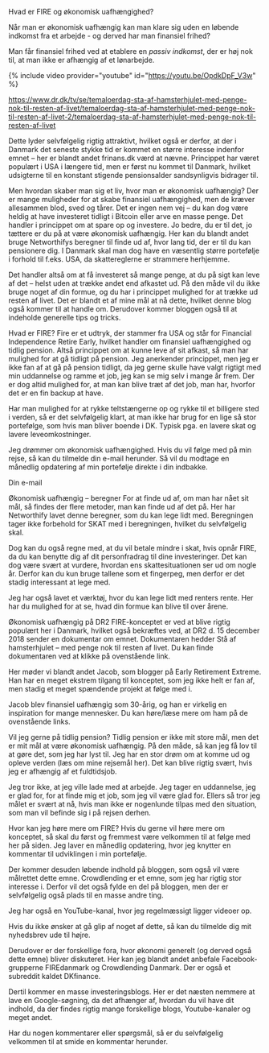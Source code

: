Hvad er FIRE og økonomisk uafhængighed?

Når man er økonomisk uafhængig kan man klare sig uden en løbende indkomst fra et arbejde - og derved har man finansiel frihed?

Man får finansiel frihed ved at etablere en _passiv indkomst_, der er høj nok til, at man ikke er afhængig af et lønarbejde.




{% include video provider="youtube" id="https://youtu.be/OpdkDpF_V3w" %}

https://www.dr.dk/tv/se/temaloerdag-sta-af-hamsterhjulet-med-penge-nok-til-resten-af-livet/temaloerdag-sta-af-hamsterhjulet-med-penge-nok-til-resten-af-livet-2/temaloerdag-sta-af-hamsterhjulet-med-penge-nok-til-resten-af-livet


Dette lyder selvfølgelig rigtig attraktivt, hvilket også er derfor, at der i Danmark det seneste stykke tid er kommet en større interesse indenfor emnet – her er blandt andet frinans.dk værd at nævne. Princippet har været populært i USA i længere tid, men er først nu kommet til Danmark, hvilket udsigterne til en konstant stigende pensionsalder sandsynligvis bidrager til.

Men hvordan skaber man sig et liv, hvor man er økonomisk uafhængig? Der er mange muligheder for at skabe finansiel uafhængighed, men de kræver allesammen blod, sved og tårer. Det er ingen nem vej – du kan dog være heldig at have investeret tidligt i Bitcoin eller arve en masse penge. Det handler i princippet om at spare op og investere. Jo bedre, du er til det, jo tættere er du på at være økonomisk uafhængig. Her kan du blandt andet bruge Networthifys beregner til finde ud af, hvor lang tid, der er til du kan pensionere dig. I Danmark skal man dog have en væsentlig større portefølje i forhold til f.eks. USA, da skattereglerne er strammere herhjemme.

Det handler altså om at få investeret så mange penge, at du på sigt kan leve af det – helst uden at trække andet end afkastet ud. På den måde vil du ikke bruge noget af din formue, og du har i princippet mulighed for at trække ud resten af livet. Det er blandt et af mine mål at nå dette, hvilket denne blog også kommer til at handle om. Derudover kommer bloggen også til at indeholde generelle tips og tricks.

Hvad er FIRE?
Fire er et udtryk, der stammer fra USA og står for Financial Independence Retire Early, hvilket handler om finansiel uafhængighed og tidlig pension. Altså princippet om at kunne leve af sit afkast, så man har mulighed for at gå tidligt på pension. Jeg anerkender princippet, men jeg er ikke fan af at gå på pension tidligt, da jeg gerne skulle have valgt rigtigt med min uddannelse og ramme et job, jeg kan se mig selv i mange år frem. Der er dog altid mulighed for, at man kan blive træt af det job, man har, hvorfor det er en fin backup at have.

Har man mulighed for at rykke teltstængerne op og rykke til et billigere sted i verden, så er det selvfølgelig klart, at man ikke har brug for en lige så stor portefølge, som hvis man bliver boende i DK. Typisk pga. en lavere skat og lavere leveomkostninger.

Jeg drømmer om økonomisk uafhængighed. Hvis du vil følge med på min rejse, så kan du tilmelde din e-mail herunder. Så vil du modtage en månedlig opdatering af min portefølje direkte i din indbakke.

Din e-mail


Økonomisk uafhængig – beregner
For at finde ud af, om man har nået sit mål, så findes der flere metoder, man kan finde ud af det på. Her har Networthify lavet denne beregner, som du kan lege lidt med. Beregningen tager ikke forbehold for SKAT med i beregningen, hvilket du selvfølgelig skal.

Dog kan du også regne med, at du vil betale mindre i skat, hvis opnår FIRE, da du kan benytte dig af dit personfradrag til dine investeringer. Det kan dog være svært at vurdere, hvordan ens skattesituationen ser ud om nogle år. Derfor kan du kun bruge tallene som et fingerpeg, men derfor er det stadig interessant at lege med.

Jeg har også lavet et værktøj, hvor du kan lege lidt med renters rente. Her har du mulighed for at se, hvad din formue kan blive til over årene.

Økonomisk uafhængig på DR2
FIRE-konceptet er ved at blive rigtig populært her i Danmark, hvilket også bekræftes ved, at DR2 d. 15 december 2018 sender en dokumentar om emnet. Dokumentaren hedder Stå af hamsterhjulet – med penge nok til resten af livet. Du kan finde dokumentaren ved at klikke på ovenstående link.

Her møder vi blandt andet Jacob, som blogger på Early Retirement Extreme. Han har en meget ekstrem tilgang til konceptet, som jeg ikke helt er fan af, men stadig et meget spændende projekt at følge med i.

Jacob blev finansiel uafhængig som 30-årig, og han er virkelig en inspiration for mange mennesker. Du kan høre/læse mere om ham på de ovenstående links.

Vil jeg gerne på tidlig pension?
Tidlig pension er ikke mit store mål, men det er mit mål at være økonomisk uafhængig. På den måde, så kan jeg få lov til at gøre det, som jeg har lyst til. Jeg har en stor drøm om at komme ud og opleve verden (læs om mine rejsemål her). Det kan blive rigtig svært, hvis jeg er afhængig af et fuldtidsjob.

Jeg tror ikke, at jeg ville lade med at arbejde. Jeg tager en uddannelse, jeg er glad for, for at finde mig et job, som jeg vil være glad for. Ellers så tror jeg målet er svært at nå, hvis man ikke er nogenlunde tilpas med den situation, som man vil befinde sig i på rejsen derhen.

Hvor kan jeg høre mere om FIRE?
Hvis du gerne vil høre mere om konceptet, så skal du først og fremmest være velkommen til at følge med her på siden. Jeg laver en månedlig opdatering, hvor jeg knytter en kommentar til udviklingen i min portefølje.

Der kommer desuden løbende indhold på bloggen, som også vil være målrettet dette emne. Crowdlending er et emne, som jeg har rigtig stor interesse i. Derfor vil det også fylde en del på bloggen, men der er selvfølgelig også plads til en masse andre ting.

Jeg har også en YouTube-kanal, hvor jeg regelmæssigt ligger videoer op.

Hvis du ikke ønsker at gå glip af noget af dette, så kan du tilmelde dig mit nyhedsbrev ude til højre.

Derudover er der forskellige fora, hvor økonomi generelt (og derved også dette emne) bliver diskuteret. Her kan jeg blandt andet anbefale Facebook-grupperne FIREdanmark og Crowdlending Danmark. Der er også et subreddit kaldet DKfinance.

Dertil kommer en masse investeringsblogs. Her er det næsten nemmere at lave en Google-søgning, da det afhænger af, hvordan du vil have dit indhold, da der findes rigtig mange forskellige blogs, Youtube-kanaler og meget andet.

Har du nogen kommentarer eller spørgsmål, så er du selvfølgelig velkommen til at smide en kommentar herunder.